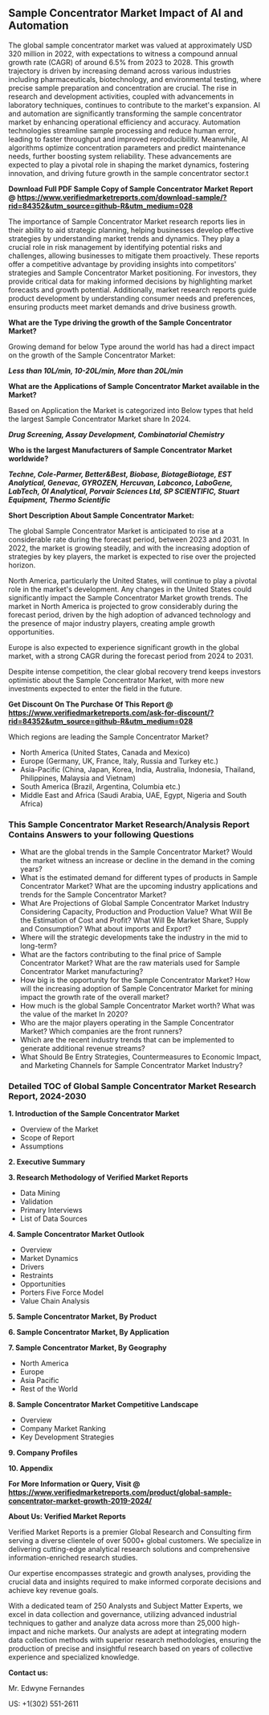 <h2>Sample Concentrator Market Impact of AI and Automation</h2>The global sample concentrator market was valued at approximately USD 320 million in 2022, with expectations to witness a compound annual growth rate (CAGR) of around 6.5% from 2023 to 2028. This growth trajectory is driven by increasing demand across various industries including pharmaceuticals, biotechnology, and environmental testing, where precise sample preparation and concentration are crucial. The rise in research and development activities, coupled with advancements in laboratory techniques, continues to contribute to the market's expansion. AI and automation are significantly transforming the sample concentrator market by enhancing operational efficiency and accuracy. Automation technologies streamline sample processing and reduce human error, leading to faster throughput and improved reproducibility. Meanwhile, AI algorithms optimize concentration parameters and predict maintenance needs, further boosting system reliability. These advancements are expected to play a pivotal role in shaping the market dynamics, fostering innovation, and driving future growth in the sample concentrator sector.t</p><p id="" class=""><strong>Download Full PDF Sample Copy of Sample Concentrator Market Report @ <a href="https://www.verifiedmarketreports.com/download-sample/?rid=84352&utm_source=github-R&utm_medium=028" target="_blank">https://www.verifiedmarketreports.com/download-sample/?rid=84352&utm_source=github-R&utm_medium=028</a></strong></p><p>The importance of&nbsp;Sample Concentrator Market research reports lies in their ability to aid strategic planning, helping businesses develop effective strategies by understanding market trends and dynamics. They play a crucial role in risk management by identifying potential risks and challenges, allowing businesses to mitigate them proactively. These reports offer a competitive advantage by providing insights into competitors' strategies and Sample Concentrator Market positioning. For investors, they provide critical data for making informed decisions by highlighting market forecasts and growth potential. Additionally, market research reports guide product development by understanding consumer needs and preferences, ensuring products meet market demands and drive business growth.</p><p><strong>What are the&nbsp;Type driving the growth of the Sample Concentrator Market?</strong></p><p id="" class="">Growing demand for below Type around the world has had a direct impact on the growth of the Sample Concentrator Market:</p><em><strong>Less than 10L/min, 10-20L/min, More than 20L/min</strong></em></p><strong>What are the&nbsp;Applications&nbsp;of Sample Concentrator Market available in the Market?</strong></p><p id="" class="">Based on Application the Market is categorized into Below types that held the largest Sample Concentrator Market share In 2024.</p><em><strong>Drug Screening, Assay Development, Combinatorial Chemistry</strong></em></p><strong>Who is the largest Manufacturers of Sample Concentrator Market worldwide?</strong></p><p><em><strong>Techne, Cole-Parmer, Better&Best, Biobase, BiotageBiotage, EST Analytical, Genevac, GYROZEN, Hercuvan, Labconco, LaboGene, LabTech, OI Analytical, Porvair Sciences Ltd, SP SCIENTIFIC, Stuart Equipment, Thermo Scientific</strong></em></p><p id="" class=""><strong>Short Description About Sample Concentrator Market:</strong></p><p>The global Sample Concentrator Market is anticipated to rise at a considerable rate during the forecast period, between 2023 and 2031. In 2022, the market is growing steadily, and with the increasing adoption of strategies by key players, the market is expected to rise over the projected horizon.</p><p>North America, particularly the United States, will continue to play a pivotal role in the market's development. Any changes in the United States could significantly impact the Sample Concentrator Market growth trends. The market in North America is projected to grow considerably during the forecast period, driven by the high adoption of advanced technology and the presence of major industry players, creating ample growth opportunities.</p><p>Europe is also expected to experience significant growth in the global market, with a strong CAGR during the forecast period from 2024 to 2031.</p><p>Despite intense competition, the clear global recovery trend keeps investors optimistic about the Sample Concentrator Market, with more new investments expected to enter the field in the future.</p><p id="" class=""><strong>Get Discount On The Purchase Of This Report @ <a href="https://www.verifiedmarketreports.com/ask-for-discount/?rid=84352&utm_source=github-R&utm_medium=028" target="_blank">https://www.verifiedmarketreports.com/ask-for-discount/?rid=84352&utm_source=github-R&utm_medium=028</a></strong></p>Which regions are leading the Sample Concentrator Market?</p><ul><li>North America (United States, Canada and Mexico)</li><li>Europe (Germany, UK, France, Italy, Russia and Turkey etc.)</li><li>Asia-Pacific (China, Japan, Korea, India, Australia, Indonesia, Thailand, Philippines, Malaysia and Vietnam)</li><li>South America (Brazil, Argentina, Columbia etc.)</li><li>Middle East and Africa (Saudi Arabia, UAE, Egypt, Nigeria and South Africa)</li></ul><h3 id="" class="">This Sample Concentrator Market Research/Analysis Report Contains Answers to your following Questions</h3><ul><li>What are the global trends in the Sample Concentrator Market? Would the market witness an increase or decline in the demand in the coming years?</li><li>What is the estimated demand for different types of products in Sample Concentrator Market? What are the upcoming industry applications and trends for the Sample Concentrator Market?</li><li>What Are Projections of Global Sample Concentrator Market Industry Considering Capacity, Production and Production Value? What Will Be the Estimation of Cost and Profit? What Will Be Market Share, Supply and Consumption? What about imports and Export?</li><li>Where will the strategic developments take the industry in the mid to long-term?</li><li>What are the factors contributing to the final price of Sample Concentrator Market? What are the raw materials used for Sample Concentrator Market manufacturing?</li><li>How big is the opportunity for the Sample Concentrator Market? How will the increasing adoption of Sample Concentrator Market for mining impact the growth rate of the overall market?</li><li>How much is the global Sample Concentrator Market worth? What was the value of the market In 2020?</li><li>Who are the major players operating in the Sample Concentrator Market? Which companies are the front runners?</li><li>Which are the recent industry trends that can be implemented to generate additional revenue streams?</li><li>What Should Be Entry Strategies, Countermeasures to Economic Impact, and Marketing Channels for Sample Concentrator Market Industry?</li></ul><h3 id="" class="">Detailed TOC of Global Sample Concentrator Market Research Report, 2024-2030</h3><p id="" class=""><strong>1. Introduction of the Sample Concentrator Market</strong></p><ul><li>Overview of the Market</li><li>Scope of Report</li><li>Assumptions</li></ul><p id="" class=""><strong>2. Executive Summary</strong></p><p id="" class=""><strong>3. Research Methodology of Verified Market Reports</strong></p><ul><li>Data Mining</li><li>Validation</li><li>Primary Interviews</li><li>List of Data Sources</li></ul><p id="" class=""><strong>4. Sample Concentrator Market Outlook</strong></p><ul><li>Overview</li><li>Market Dynamics</li><li>Drivers</li><li>Restraints</li><li>Opportunities</li><li>Porters Five Force Model</li><li>Value Chain Analysis</li></ul><p id="" class=""><strong>5. Sample Concentrator Market, By Product</strong></p><p id="" class=""><strong>6. Sample Concentrator Market, By Application</strong></p><p id="" class=""><strong>7. Sample Concentrator Market, By Geography</strong></p><ul><li>North America</li><li>Europe</li><li>Asia Pacific</li><li>Rest of the World</li></ul><p id="" class=""><strong>8. Sample Concentrator Market Competitive Landscape</strong></p><ul><li>Overview</li><li>Company Market Ranking</li><li>Key Development Strategies</li></ul><p id="" class=""><strong>9. Company Profiles</strong></p><p id="" class=""><strong>10. Appendix</strong></p><p id="" class=""><strong>For More Information or Query, Visit @ <a href="https://www.verifiedmarketreports.com/product/global-sample-concentrator-market-growth-2019-2024/" target="_blank">https://www.verifiedmarketreports.com/product/global-sample-concentrator-market-growth-2019-2024/</a></strong></p><p id="" class=""><strong>About Us: Verified Market Reports</strong></p><p id="" class="">Verified Market Reports is a premier Global Research and Consulting firm serving a diverse clientele of over 5000+ global customers. We specialize in delivering cutting-edge analytical research solutions and comprehensive information-enriched research studies.</p><p id="" class="">Our expertise encompasses strategic and growth analyses, providing the crucial data and insights required to make informed corporate decisions and achieve key revenue goals.</p><p id="" class="">With a dedicated team of 250 Analysts and Subject Matter Experts, we excel in data collection and governance, utilizing advanced industrial techniques to gather and analyze data across more than 25,000 high-impact and niche markets. Our analysts are adept at integrating modern data collection methods with superior research methodologies, ensuring the production of precise and insightful research based on years of collective experience and specialized knowledge.</p><p id="" class=""><strong>Contact us:</strong></p><p id="" class="">Mr. Edwyne Fernandes</p><p id="" class="">US: +1(302) 551-2611</p>